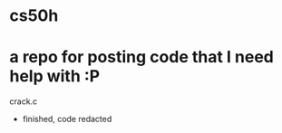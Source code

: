 # cs50h
a repo for posting code that I need help with :P
==========================================================

crack.c
- finished, code redacted
